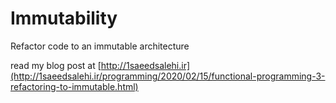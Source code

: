 # Immutability
Refactor code to an immutable architecture

read my blog post at [http://1saeedsalehi.ir](http://1saeedsalehi.ir/programming/2020/02/15/functional-programming-3-refactoring-to-immutable.html)
